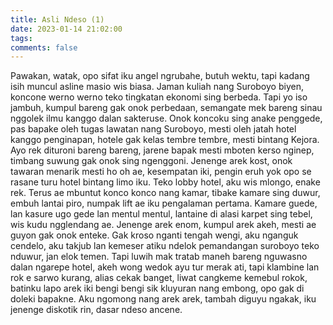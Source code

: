 ```yaml
---
title: Asli Ndeso (1)
date: 2023-01-14 21:02:00
tags:
comments: false
---
```

Pawakan, watak, opo sifat iku angel ngrubahe, butuh wektu, tapi kadang isih muncul asline masio wis biasa. 
Jaman kuliah nang Suroboyo biyen, koncone werno werno teko tingkatan ekonomi sing berbeda. Tapi yo iso jambuh, kumpul bareng gak onok perbedaan, semangate mek bareng sinau nggolek ilmu kanggo dalan sakteruse. 
Onok koncoku sing anake penggede, pas bapake oleh tugas lawatan nang Suroboyo, mesti oleh jatah hotel kanggo penginapan, hotele gak kelas tembre tembre, mesti bintang Kejora. 
Ayo rek dituroni bareng bareng, jarene bapak mesti mboten kerso nginep, timbang suwung gak onok sing ngenggoni. 
Jenenge arek kost, onok tawaran menarik mesti ho oh ae, kesempatan iki, pengin eruh yok opo se rasane turu hotel bintang limo iku. Teko lobby hotel, aku wis mlongo, enake rek. Terus ae mbuntut konco konco nang kamar, tibake kamare sing duwur, embuh lantai piro, numpak lift ae iku pengalaman pertama. Kamare guede, lan kasure ugo gede lan mentul mentul, lantaine di alasi karpet sing tebel, wis kudu ngglendang ae. 
Jenenge arek enom, kumpul arek akeh, mesti ae guyon gak onok enteke. Gak kroso nganti tengah wengi, aku nganguk cendelo, aku takjub lan kemeser atiku ndelok pemandangan suroboyo teko nduwur, jan elok temen. Tapi luwih mak tratab maneh bareng nguwasno dalan ngarepe hotel, akeh wong wedok ayu tur merak ati,  tapi klambine lan rok e sarwo kurang, alias cekak banget, liwat cangkeme kemebul rokok, batinku lapo arek iki bengi bengi sik kluyuran nang embong, opo gak di doleki bapakne. Aku ngomong nang arek arek, tambah diguyu ngakak, iku jenenge diskotik rin, dasar ndeso ancene.